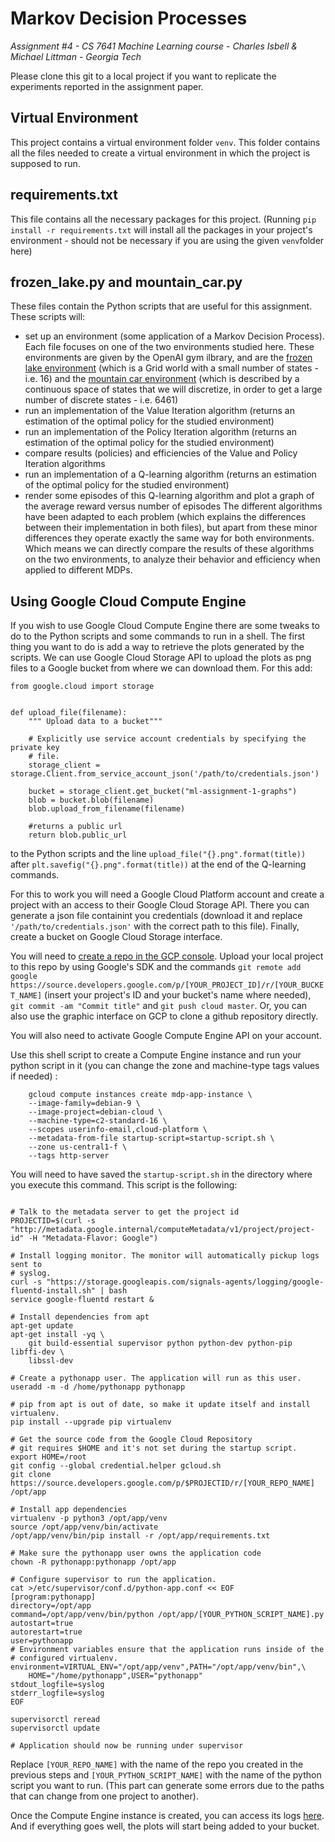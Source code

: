 # Markov Decision Processes
*Assignment #4 - CS 7641 Machine Learning course - Charles Isbell & Michael Littman - Georgia Tech*

Please clone this git to a local project if you want to replicate the experiments reported in the assignment paper.

Virtual Environment
----
This project contains a virtual environment folder ```venv```. This folder contains all the files needed to create a virtual environment in which the project is supposed to run.

requirements.txt
----
This file contains all the necessary packages for this project. (Running ```pip install -r requirements.txt``` will install all the packages in your project's environment - should not be necessary if you are using the given ```venv```folder here)

frozen_lake.py and mountain_car.py
----
These files contain the Python scripts that are useful for this assignment. These scripts will:
- set up an environment (some application of a Markov Decision Process). Each file focuses on one of the two environments studied here. These environments are given by the OpenAI gym ilbrary, and are the [frozen lake environment](http://gym.openai.com/envs/FrozenLake-v0/) (which is a Grid world with a small number of states - i.e. 16) and the [mountain car environment](http://gym.openai.com/envs/MountainCar-v0/) (which is described by a continuous space of states that we will discretize, in order to get a large number of discrete states - i.e. 6461)
- run an implementation of the Value Iteration algorithm (returns an estimation of the optimal policy for the studied environment)
- run an implementation of the Policy Iteration algorithm (returns an estimation of the optimal policy for the studied environment)
- compare results (policies) and efficiencies of the Value and Policy Iteration algorithms
- run an implementation of a Q-learning algorithm (returns an estimation of the optimal policy for the studied environment)
- render some episodes of this Q-learning algorithm and plot a graph of the average reward versus number of episodes
The different algorithms have been adapted to each problem (which explains the differences between their implementation in both files), but apart from these minor differences they operate exactly the same way for both environments. Which means we can directly compare the results of these algorithms on the two environments, to analyze their behavior and efficiency when applied to different MDPs.

Using Google Cloud Compute Engine
----
If you wish to use Google Cloud Compute Engine there are some tweaks to do to the Python scripts and some commands to run in a shell.
The first thing you want to do is add a way to retrieve the plots generated by the scripts. We can use Google Cloud Storage API to upload the plots as png files to a Google bucket from where we can download them. For this add:

```
from google.cloud import storage


def upload_file(filename):
    """ Upload data to a bucket"""

    # Explicitly use service account credentials by specifying the private key
    # file.
    storage_client = storage.Client.from_service_account_json('/path/to/credentials.json')

    bucket = storage_client.get_bucket("ml-assignment-1-graphs")
    blob = bucket.blob(filename)
    blob.upload_from_filename(filename)

    #returns a public url
    return blob.public_url
```

to the Python scripts and the line ```upload_file("{}.png".format(title))``` after ```plt.savefig("{}.png".format(title))``` at the end of the Q-learning commands.

For this to work you will need a Google Cloud Platform account and create a project with an access to their Google Cloud Storage API. There you can generate a json file containint you credentials (download it and replace ```'/path/to/credentials.json'``` with the correct path to this file). Finally, create a bucket on Google Cloud Storage interface.

You will need to [create a repo in the GCP console](https://console.cloud.google.com/code/develop/repo?hl=fr&_ga=2.48832550.-1843116383.1569054709). Upload your local project to this repo by using Google's SDK and the commands ```git remote add google https://source.developers.google.com/p/[YOUR_PROJECT_ID]/r/[YOUR_BUCKET_NAME]``` (insert your project's ID and your bucket's name where needed), ```git commit -am "Commit title"``` and ```git push cloud master```. Or, you can also use the graphic interface on GCP to clone a github repository directly.

You will also need to activate Google Compute Engine API on your account.

Use this shell script to create a Compute Engine instance and run your python script in it (you can change the zone and machine-type tags values if needed) :

```
    gcloud compute instances create mdp-app-instance \
    --image-family=debian-9 \
    --image-project=debian-cloud \
    --machine-type=c2-standard-16 \
    --scopes userinfo-email,cloud-platform \
    --metadata-from-file startup-script=startup-script.sh \
    --zone us-central1-f \
    --tags http-server
```
    
You will need to have saved the ```startup-script.sh``` in the directory where you execute this command. This script is the following:

```set -v

# Talk to the metadata server to get the project id
PROJECTID=$(curl -s "http://metadata.google.internal/computeMetadata/v1/project/project-id" -H "Metadata-Flavor: Google")

# Install logging monitor. The monitor will automatically pickup logs sent to
# syslog.
curl -s "https://storage.googleapis.com/signals-agents/logging/google-fluentd-install.sh" | bash
service google-fluentd restart &

# Install dependencies from apt
apt-get update
apt-get install -yq \
    git build-essential supervisor python python-dev python-pip libffi-dev \
    libssl-dev

# Create a pythonapp user. The application will run as this user.
useradd -m -d /home/pythonapp pythonapp

# pip from apt is out of date, so make it update itself and install virtualenv.
pip install --upgrade pip virtualenv

# Get the source code from the Google Cloud Repository
# git requires $HOME and it's not set during the startup script.
export HOME=/root
git config --global credential.helper gcloud.sh
git clone https://source.developers.google.com/p/$PROJECTID/r/[YOUR_REPO_NAME] /opt/app

# Install app dependencies
virtualenv -p python3 /opt/app/venv
source /opt/app/venv/bin/activate
/opt/app/venv/bin/pip install -r /opt/app/requirements.txt

# Make sure the pythonapp user owns the application code
chown -R pythonapp:pythonapp /opt/app

# Configure supervisor to run the application.
cat >/etc/supervisor/conf.d/python-app.conf << EOF
[program:pythonapp]
directory=/opt/app
command=/opt/app/venv/bin/python /opt/app/[YOUR_PYTHON_SCRIPT_NAME].py
autostart=true
autorestart=true
user=pythonapp
# Environment variables ensure that the application runs inside of the
# configured virtualenv.
environment=VIRTUAL_ENV="/opt/app/venv",PATH="/opt/app/venv/bin",\
    HOME="/home/pythonapp",USER="pythonapp"
stdout_logfile=syslog
stderr_logfile=syslog
EOF

supervisorctl reread
supervisorctl update

# Application should now be running under supervisor
```

Replace ```[YOUR_REPO_NAME]``` with the name of the repo you created in the previous steps and ```[YOUR_PYTHON_SCRIPT_NAME]``` with the name of the python script you want to run. (This part can generate some errors due to the paths that can change from one project to another).

Once the Compute Engine instance is created, you can access its logs [here](https://console.cloud.google.com/logs?service=compute.googleapis.com&hl=fr&_ga=2.244371077.-1843116383.1569054709). And if everything goes well, the plots will start being added to your bucket.
